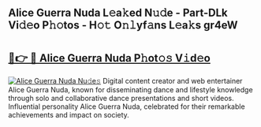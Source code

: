 ## Alice Guerra Nuda L𝚎a𝚔ed N𝚞𝚍e - Part-DLk Vi𝚍𝚎o P𝚑𝚘tos - H𝚘𝚝 O𝚗𝚕yf𝚊ns L𝚎a𝚔s gr4eW

# <h2><a href="http://kf8nra1.oniu.top/?m=Alice+Guerra+Nuda">🔗👉 🔴 Alice Guerra Nuda P𝚑ot𝚘𝚜 V𝚒d𝚎o</a></h2>

[![Alice Guerra Nuda Nu𝚍e𝚜](https://i.imgur.com/0qMVB7G.gif)](http://kf8nra1.oniu.top/?m=Alice+Guerra+Nuda)
Digital content creator and web entertainer Alice Guerra Nuda, known for disseminating dance and lifestyle knowledge through solo and collaborative dance presentations and short videos. Influential personality Alice Guerra Nuda, celebrated for their remarkable achievements and impact on society.  
